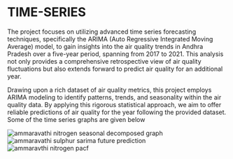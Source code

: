 # TIME-SERIES
The project focuses on utilizing advanced time series forecasting techniques, specifically the ARIMA (Auto Regressive Integrated Moving Average) model, to gain insights into the air quality trends in Andhra Pradesh over a five-year period, spanning from 2017 to 2021. This analysis not only provides a comprehensive retrospective view of air quality fluctuations but also extends forward to predict air quality for an additional year.

Drawing upon a rich dataset of air quality metrics, this project employs ARIMA modeling to identify patterns, trends, and seasonality within the air quality data. By applying this rigorous statistical approach, we aim to offer reliable predictions of air quality for the year following the provided dataset.
Some of the time series graphs are given below



![ammaravathi nitrogen seasonal decomposed graph](https://github.com/CHARANSAI52/TIME-SERIES/assets/128796948/a272ec31-cfc4-472c-b4c2-08702291a7de)
![ammaravathi sulphur sarima future prediction](https://github.com/CHARANSAI52/TIME-SERIES/assets/128796948/a4d54177-d632-4768-9ac2-d40d24cca9f2)
![ammaravthi nitrogen pacf](https://github.com/CHARANSAI52/TIME-SERIES/assets/128796948/9be37cdf-46a6-4fae-a19c-de7aa09c27f4)

